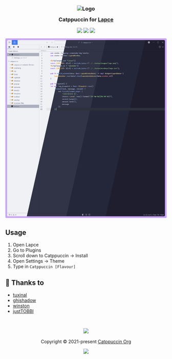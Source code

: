 <h3 align="center">
	<img src="https://raw.githubusercontent.com/catppuccin/catppuccin/main/assets/logos/exports/1544x1544_circle.png" width="100" alt="Logo"/><br/>
	<img src="https://raw.githubusercontent.com/catppuccin/catppuccin/main/assets/misc/transparent.png" height="30" width="0px"/>
	Catppuccin for <a href="https://github.com/lapce/lapce">Lapce</a>
	<img src="https://raw.githubusercontent.com/catppuccin/catppuccin/main/assets/misc/transparent.png" height="30" width="0px"/>
</h3>

<p align="center">
	<a href="https://github.com/catppuccin/lapce/stargazers"><img src="https://img.shields.io/github/stars/catppuccin/lapce?colorA=363a4f&colorB=b7bdf8&style=for-the-badge"></a>
	<a href="https://github.com/catppuccin/lapce/issues"><img src="https://img.shields.io/github/issues/catppuccin/lapce?colorA=363a4f&colorB=f5a97f&style=for-the-badge"></a>
	<a href="https://github.com/catppuccin/lapce/contributors"><img src="https://img.shields.io/github/contributors/catppuccin/lapce?colorA=363a4f&colorB=a6da95&style=for-the-badge"></a>
</p>

<p align="center">
	<img src="assets/lapce-preview.webp"/>
</p>

## Usage

1. Open Lapce
2. Go to Plugins
3. Scroll down to Catppuccin -> Install
4. Open Settings -> Theme
5. Type in `Catppuccin [Flavour]`


## 💝 Thanks to

- [tuxinal](https://github.com/tuxinal)
- [ghishadow](https://github.com/ghishadow)
- [winston](https://github.com/nekowinston)
- [justTOBBI](https://github.com/justTOBBI)

&nbsp;

<p align="center">
	<img src="https://raw.githubusercontent.com/catppuccin/catppuccin/main/assets/footers/gray0_ctp_on_line.svg?sanitize=true" />
</p>

<p align="center">
	Copyright &copy; 2021-present <a href="https://github.com/catppuccin" target="_blank">Catppuccin Org</a>
</p>

<p align="center">
	<a href="https://github.com/catppuccin/catppuccin/blob/main/LICENSE"><img src="https://img.shields.io/static/v1.svg?style=for-the-badge&label=License&message=MIT&logoColor=d9e0ee&colorA=363a4f&colorB=b7bdf8"/></a>
</p>